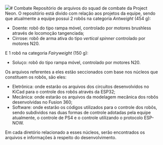![](https://live.staticflickr.com/65535/52687302733_022da3c6ca_n.jpg)# Combate 
Repositório de arquivos do squad de combate da Project Neon. O repositório está divido com relação aos projetos da equipe, sendo que atualmente a equipe possui 2 robôs na categoria _Antweight_ (454 g):
- Doente: robô do tipo rampa móvel, controlado por motores brushless através de locomoção tangenciada;
- Cirrose: robô de arma ativa do tipo _vertical spinner_ controlado por motores N20.

E 1 robô na categoria _Fairyweight_ (150 g): 
- Soluço: robô do tipo rampa móvel, controlado por motores N20.

Os arquivos referentes a eles estão seccionados com base nos núcleos que constituem os robôs, são eles: 
 - Eletrônica: onde estarão os arquivos dos circuitos desenvolvidos no KiCad para o controle dos robôs através da ESP32;
 - Mecânica: onde estarão os arquivos da modelagem mecânica dos robôs desenvolvidas no Fusion 360;
 - Software: onde estarão os códigos utilizados para o controle dos robôs, sendo subdividos nas duas formas de controle adotadas pela equipe atualmente, o controle de PS4 e o controle utilizando o protocolo ESP-NOW.
 
 Em cada diretório relacionado a esses núcleos, serão encontrados os arquivos e informações à respeito do desenvolvimento.


